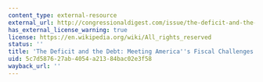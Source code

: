 ```yaml
---
content_type: external-resource
external_url: http://congressionaldigest.com/issue/the-deficit-and-the-debt/
has_external_license_warning: true
license: https://en.wikipedia.org/wiki/All_rights_reserved
status: ''
title: 'The Deficit and the Debt: Meeting America''s Fiscal Challenges'
uid: 5c7d5876-27ab-4054-a213-84bac02e3f58
wayback_url: ''
---
```

